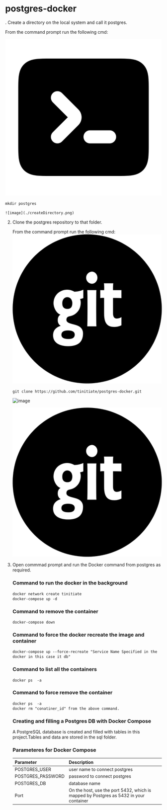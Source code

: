 # postgres-docker
. Create a directory on the local system and call it postgres.
   
   From the command prompt run the following cmd:
   
   ![image](./terminal.png)
   ```
   mkdir postgres
   
   ```   
   
    ![image](./createDirectory.png)
  
2. Clone the postgres repository to that folder.
   
   From the command prompt run the following cmd:
   ![image](./git.png)
   ```
   git clone https://github.com/tinitiate/postgres-docker.git
   
   ```
   
    ![image](./git-clone.png)
   
    ![image](/git.png)

3. Open commmad prompt and run the Docker command from postgres as required.

    ### Command to run the docker in the background
    ```
    docker network create tinitiate
    docker-compose up -d
    ```
    ### Command to remove the container 
    ```
    docker-compose down
    ```
    ### Command to force the docker recreate the image and container
    ```
    docker-compose up --force-recreate "Service Name Specified in the docker in this case it db"
    ```
    ### Command to list all the containers
    ```
    docker ps  -a
    ```
    ### Command to force remove the container
    ```
    docker ps  -a
    docker rm "conatiner_id" from the above command.
    ```

    ### Creating and filling a Postgres DB with Docker Compose
    A PostgreSQL database is created and filled with tables in this project.Tables and data are stored in the sql folder.

    ### Parameteres for Docker Compose
    | Parameter          | Description|
    | :---               |:----  | 
    | POSTGRES_USER      |user name to connect postgres|
    | POSTGRES_PASSWORD  |password to connect postgres|        
    | POSTGRES_DB        |database name|
    | Port               |On the host, use the port 5432, which is mapped by Postgres as 5432 in your container| 

